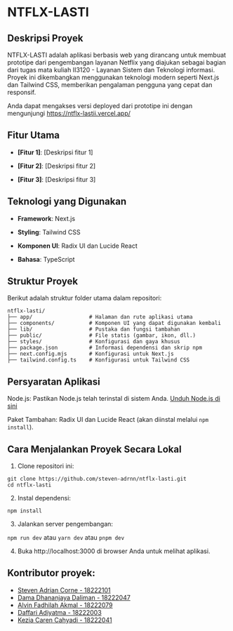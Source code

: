 # NTFLX-LASTI

## Deskripsi Proyek

NTFLX-LASTI adalah aplikasi berbasis web yang dirancang untuk membuat prototipe dari pengembangan layanan Netflix yang diajukan sebagai bagian dari tugas mata kuliah II3120 - Layanan Sistem dan Teknologi informasi. Proyek ini dikembangkan menggunakan teknologi modern seperti Next.js dan Tailwind CSS, memberikan pengalaman pengguna yang cepat dan responsif.

Anda dapat mengakses versi deployed dari prototipe ini dengan mengunjungi https://ntflx-lastii.vercel.app/

## Fitur Utama

- **[Fitur 1]**: [Deskripsi fitur 1]

- **[Fitur 2]**: [Deskripsi fitur 2]

- **[Fitur 3]**: [Deskripsi fitur 3]

## Teknologi yang Digunakan

- **Framework**: Next.js

- **Styling**: Tailwind CSS

- **Komponen UI**: Radix UI dan Lucide React

- **Bahasa**: TypeScript

## Struktur Proyek

Berikut adalah struktur folder utama dalam repositori:

```
ntflx-lasti/
├── app/                  # Halaman dan rute aplikasi utama
├── components/           # Komponen UI yang dapat digunakan kembali
├── lib/                  # Pustaka dan fungsi tambahan
├── public/               # File statis (gambar, ikon, dll.)
├── styles/               # Konfigurasi dan gaya khusus
├── package.json          # Informasi dependensi dan skrip npm
├── next.config.mjs       # Konfigurasi untuk Next.js
├── tailwind.config.ts    # Konfigurasi untuk Tailwind CSS
```

## Persyaratan Aplikasi

Node.js: Pastikan Node.js telah terinstal di sistem Anda. [Unduh Node.js di sini](https://nodejs.org/en)

Paket Tambahan: Radix UI dan Lucide React (akan diinstal melalui `npm install`).

## Cara Menjalankan Proyek Secara Lokal

1. Clone repositori ini:
```
git clone https://github.com/steven-adrnn/ntflx-lasti.git
cd ntflx-lasti
```
2. Instal dependensi:

`npm install`

3. Jalankan server pengembangan:

`npm run dev`
atau
`yarn dev`
atau
`pnpm dev`

4. Buka http://localhost:3000 di browser Anda untuk melihat aplikasi.

## Kontributor proyek:
- [Steven Adrian Corne - 18222101](https://github.com/steven-adrnn)
- [Dama Dhananjaya Daliman - 18222047](https://github.com/RunningPie)
- [Alvin Fadhilah Akmal - 18222079](https://github.com/Salt-E)
- [Daffari Adiyatma - 18222003](https://github.com/jackund25)
- [Kezia Caren Cahyadi - 18222041](https://github.com/keziachyd)